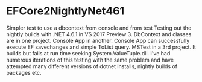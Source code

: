 # EFCore2NightlyNet461
Simpler test to use a dbcontext from console and from test
Testing out the nightly builds with .NET 4.6.1 in VS 2017 Preview 3.
DbContext and classes are in one project.
Console App in another.
Console App can successfully execute EF savechanges and simple ToList query.
MSTest in a 3rd project.
It builds but fails at run time seeking System.ValueTuple.dll.
I've had numerous iterations of this testing with the same problem and have attempted many different versions of dotnet installs, nightly builds of packages etc.

